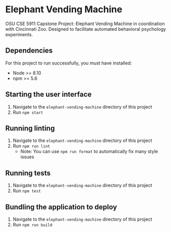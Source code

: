 # Elephant Vending Machine
OSU CSE 5911 Capstone Project: Elephant Vending Machine in coordination with Cincinnati Zoo. Designed to facilitate automated behavioral psychology experiments.

## Dependencies
For this project to run successfully, you must have installed:
* Node >= 8.10
* npm >= 5.6

## Starting the user interface
1. Navigate to the `elephant-vending-machine` directory of this project
1. Run `npm start`

## Running linting
1. Navigate to the `elephant-vending-machine` directory of this project
1. Run `npm run lint`
    * Note: You can use `npm run format` to automatically fix many style issues

## Running tests
1. Navigate to the `elephant-vending-machine` directory of this project
1. Run `npm test`

## Bundling the application to deploy
1. Navigate to the `elephant-vending-machine` directory of this project
1. Run `npm run build`